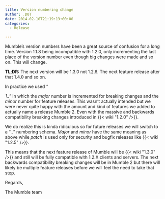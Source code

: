 ```yaml
---
title: Version numbering change
author: .D0T
date: 2014-02-10T21:19:13+00:00
categories:
  - Release

---
```

Mumble&#8217;s version numbers have been a great source of confusion for a long time. Version 1.1.8 being incompatible with 1.2.0, only incrementing the last place of the version number even though big changes were made and so on. This will change.

**TL;DR:** The next version will be 1.3.0 not 1.2.6. The next feature release after that 1.4.0 and so on.

<!--more-->In practice we used &#8220;

_1.<major>.<minor>_&#8221; in which the _major_ number is incremented for breaking changes and the _minor_ number for feature releases. This wasn&#8217;t actually intended but we were never quite happy with the amount and kind of features we added to actually name a release Mumble 2. Even with the massive and backwards compatibility breaking changes introduced in {{< wiki "1.2.0" />}}.

We do realize this is kinda ridiculous so for future releases we will switch to a &#8220;_<major>.<minor>.<patch>_&#8221; numbering schema. _Major_ and _minor_ have the same meaning as above while _patch_ is used only for security and bugfix releases like {{< wiki "1.2.5" />}}.

This means that the next feature release of Mumble will be {{< wiki "1.3.0" />}} and still will be fully compatible with 1.2.X clients and servers. The next backwards compatibility breaking changes will be in Mumble 2 but there will likely be multiple feature releases before we will feel the need to take that step.

Regards,

The Mumble team
